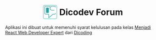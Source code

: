 <h1 style="display: flex; justify-content: center; align-items: center;"><img style="margin-right: 8px;" width="45px" height="45px" src="./src/assets/dicodev.png" alt="Dicodev Logo" /> Dicodev Forum</h1>

Aplikasi ini dibuat untuk memenuhi syarat kelulusan pada kelas [Menjadi React Web Developer Expert](https://www.dicoding.com/academies/418/) dari [Dicoding](https://www.dicoding.com/)
